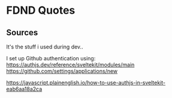 # FDND Quotes

## Sources

It's the stuff i used during dev..

I set up Github authentication using:
https://authjs.dev/reference/sveltekit/modules/main
https://github.com/settings/applications/new

https://javascript.plainenglish.io/how-to-use-authjs-in-sveltekit-eab6aa18a2ca
